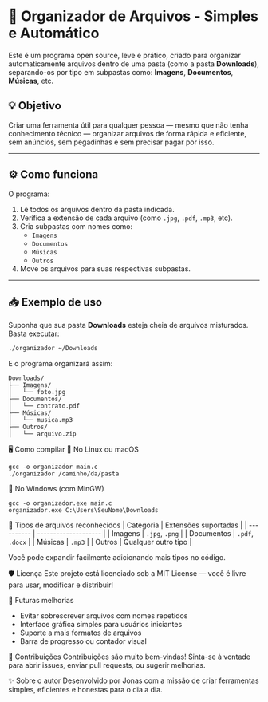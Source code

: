 # 🧹 Organizador de Arquivos - Simples e Automático

Este é um programa open source, leve e prático, criado para organizar automaticamente arquivos dentro de uma pasta (como a pasta **Downloads**), separando-os por tipo em subpastas como: **Imagens**, **Documentos**, **Músicas**, etc.

## 💡 Objetivo

Criar uma ferramenta útil para qualquer pessoa — mesmo que não tenha conhecimento técnico — organizar arquivos de forma rápida e eficiente, sem anúncios, sem pegadinhas e sem precisar pagar por isso.

---

## ⚙️ Como funciona

O programa:

1. Lê todos os arquivos dentro da pasta indicada.
2. Verifica a extensão de cada arquivo (como `.jpg`, `.pdf`, `.mp3`, etc).
3. Cria subpastas com nomes como:
   - `Imagens`
   - `Documentos`
   - `Músicas`
   - `Outros`
4. Move os arquivos para suas respectivas subpastas.

---

## 📥 Exemplo de uso

Suponha que sua pasta **Downloads** esteja cheia de arquivos misturados. Basta executar:

```bash
./organizador ~/Downloads
```
E o programa organizará assim:
```
Downloads/
├── Imagens/
│   └── foto.jpg
├── Documentos/
│   └── contrato.pdf
├── Músicas/
│   └── musica.mp3
├── Outros/
│   └── arquivo.zip
```

🖥️ Como compilar
🔹 No Linux ou macOS

```
gcc -o organizador main.c
./organizador /caminho/da/pasta
```

🔹 No Windows (com MinGW)

```
gcc -o organizador.exe main.c
organizador.exe C:\Users\SeuNome\Downloads
```

📁 Tipos de arquivos reconhecidos
| Categoria  | Extensões suportadas |
| ---------- | -------------------- |
| Imagens    | `.jpg`, `.png`       |
| Documentos | `.pdf`, `.docx`      |
| Músicas    | `.mp3`               |
| Outros     | Qualquer outro tipo  |

Você pode expandir facilmente adicionando mais tipos no código.

🛡️ Licença
Este projeto está licenciado sob a MIT License — você é livre para usar, modificar e distribuir!

🧠 Futuras melhorias
- Evitar sobrescrever arquivos com nomes repetidos
- Interface gráfica simples para usuários iniciantes
- Suporte a mais formatos de arquivos
- Barra de progresso ou contador visual

🤝 Contribuições
Contribuições são muito bem-vindas! Sinta-se à vontade para abrir issues, enviar pull requests, ou sugerir melhorias.

✨ Sobre o autor
Desenvolvido por Jonas com a missão de criar ferramentas simples, eficientes e honestas para o dia a dia.
